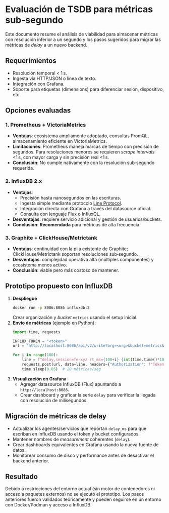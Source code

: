 # Evaluación de TSDB para métricas sub-segundo

Este documento resume el análisis de viabilidad para almacenar métricas con resolución inferior a un segundo y los pasos sugeridos para migrar las métricas de *delay* a un nuevo backend.

## Requerimientos
- Resolución temporal < 1 s.
- Ingesta vía HTTP/JSON o línea de texto.
- Integración con Grafana.
- Soporte para etiquetas (dimensions) para diferenciar sesión, dispositivo, etc.

## Opciones evaluadas

### 1. Prometheus + VictoriaMetrics
- **Ventajas**: ecosistema ampliamente adoptado, consultas PromQL, almacenamiento eficiente en VictoriaMetrics.
- **Limitaciones**: Prometheus maneja marcas de tiempo con precisión de segundos. Para resoluciones menores se requieren *scrape intervals* <1 s, con mayor carga y sin precisión real <1 s.
- **Conclusión**: No cumple nativamente con la resolución sub‑segundo requerida.

### 2. InfluxDB 2.x
- **Ventajas**:
  - Precisión hasta nanosegundos en las escrituras.
  - Ingesta simple mediante protocolo [Line Protocol](https://docs.influxdata.com/influxdb/latest/reference/syntax/line-protocol/).
  - Integración directa con Grafana a través del datasource oficial.
  - Consulta con lenguaje Flux o InfluxQL.
- **Desventajas**: requiere servicio adicional y gestión de usuarios/buckets.
- **Conclusión**: **Recomendada** para métricas de alta frecuencia.

### 3. Graphite + ClickHouse/Metrictank
- **Ventajas**: continuidad con la pila existente de Graphite; ClickHouse/Metrictank soportan resoluciones sub‑segundo.
- **Desventajas**: complejidad operativa alta (múltiples componentes) y ecosistema menos activo.
- **Conclusión**: viable pero más costoso de mantener.

## Prototipo propuesto con InfluxDB
1. **Despliegue**
   ```bash
   docker run -p 8086:8086 influxdb:2
   ```
   Crear organización y *bucket* `metrics` usando el setup inicial.
2. **Envío de métricas** (ejemplo en Python):
   ```python
   import time, requests

   INFLUX_TOKEN = "<token>"
   url = "http://localhost:8086/api/v2/write?org=<org>&bucket=metrics&precision=ms"

   for i in range(100):
       line = f"delay,session=fe-xyz rt_ms={100+i} {int(time.time()*1000)}"
       requests.post(url, data=line, headers={"Authorization": f"Token {INFLUX_TOKEN}"})
       time.sleep(0.05)  # 20 métricas/seg
   ```
3. **Visualización en Grafana**
   - Agregar datasource InfluxDB (Flux) apuntando a `http://localhost:8086`.
   - Crear dashboard y graficar la serie `delay` para verificar la llegada con resolución de milisegundos.

## Migración de métricas de delay
- Actualizar los agentes/servicios que reportan `delay_ms` para que escriban en InfluxDB usando el token y bucket configurados.
- Mantener nombres de *measurement* coherentes (`delay`).
- Crear dashboards equivalentes en Grafana usando la nueva fuente de datos.
- Monitorear consumo de disco y performance antes de desactivar el backend anterior.

## Resultado
Debido a restricciones del entorno actual (sin motor de contenedores ni acceso a paquetes externos) no se ejecutó el prototipo. Los pasos anteriores fueron validados teóricamente y pueden seguirse en un entorno con Docker/Podman y acceso a InfluxDB.


